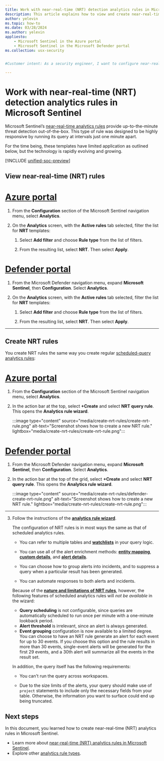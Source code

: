 ```yaml
---
title: Work with near-real-time (NRT) detection analytics rules in Microsoft Sentinel | Microsoft Docs
description: This article explains how to view and create near-real-time (NRT) detection analytics rules in Microsoft Sentinel.
author: yelevin
ms.topic: how-to
ms.date: 03/28/2024
ms.author: yelevin
appliesto:
    - Microsoft Sentinel in the Azure portal
    - Microsoft Sentinel in the Microsoft Defender portal
ms.collection: usx-security


#Customer intent: As a security engineer, I want to configure near-real-time detection analytics rules so that analysts can achieve up-to-the-minute threat detection and automate responses in my security operations.

---
```

# Work with near-real-time (NRT) detection analytics rules in Microsoft Sentinel

Microsoft Sentinel’s [near-real-time analytics rules](near-real-time-rules.md) provide up-to-the-minute threat detection out-of-the-box. This type of rule was designed to be highly responsive by running its query at intervals just one minute apart.

For the time being, these templates have limited application as outlined below, but the technology is rapidly evolving and growing.

[!INCLUDE [unified-soc-preview](includes/unified-soc-preview.md)]

## View near-real-time (NRT) rules

# [Azure portal](#tab/azure-portal)

1. From the **Configuration** section of the Microsoft Sentinel navigation menu, select **Analytics**.

1. On the **Analytics** screen, with the **Active rules** tab selected, filter the list for **NRT** templates:

    1. Select **Add filter** and choose **Rule type** from the list of filters.

    1. From the resulting list, select **NRT**. Then select **Apply**.

# [Defender portal](#tab/defender-portal)

1. From the Microsoft Defender navigation menu, expand **Microsoft Sentinel**, then **Configuration**. Select **Analytics**.

1. On the **Analytics** screen, with the **Active rules** tab selected, filter the list for **NRT** templates:

    1. Select **Add filter** and choose **Rule type** from the list of filters.

    1. From the resulting list, select **NRT**. Then select **Apply**.

---

## Create NRT rules

You create NRT rules the same way you create regular [scheduled-query analytics rules](detect-threats-custom.md):

# [Azure portal](#tab/azure-portal)

1. From the **Configuration** section of the Microsoft Sentinel navigation menu, select **Analytics**.

1. In the action bar at the top, select **+Create** and select **NRT query rule**. This opens the **Analytics rule wizard**.

    :::image type="content" source="media/create-nrt-rules/create-nrt-rule.png" alt-text="Screenshot shows how to create a new NRT rule." lightbox="media/create-nrt-rules/create-nrt-rule.png":::

# [Defender portal](#tab/defender-portal)

1. From the Microsoft Defender navigation menu, expand **Microsoft Sentinel**, then **Configuration**. Select **Analytics**.

1. In the action bar at the top of the grid, select **+Create** and select **NRT query rule**. This opens the **Analytics rule wizard**.

    :::image type="content" source="media/create-nrt-rules/defender-create-nrt-rule.png" alt-text="Screenshot shows how to create a new NRT rule." lightbox="media/create-nrt-rules/create-nrt-rule.png":::

---

3. Follow the instructions of the [**analytics rule wizard**](detect-threats-custom.md).

    The configuration of NRT rules is in most ways the same as that of scheduled analytics rules. 

    - You can refer to multiple tables and [**watchlists**](watchlists.md) in your query logic.

    - You can use all of the alert enrichment methods: [**entity mapping**](map-data-fields-to-entities.md), [**custom details**](surface-custom-details-in-alerts.md), and [**alert details**](customize-alert-details.md).

    - You can choose how to group alerts into incidents, and to suppress a query when a particular result has been generated.

    - You can automate responses to both alerts and incidents.

    Because of the [**nature and limitations of NRT rules**](near-real-time-rules.md#considerations), however, the following features of scheduled analytics rules will *not be available* in the wizard:

    - **Query scheduling** is not configurable, since queries are automatically scheduled to run once per minute with a one-minute lookback period. 
    - **Alert threshold** is irrelevant, since an alert is always generated.
    - **Event grouping** configuration is now available to a limited degree. You can choose to have an NRT rule generate an alert for each event for up to 30 events. If you choose this option and the rule results in more than 30 events, single-event alerts will be generated for the first 29 events, and a 30th alert will summarize all the events in the result set.

    In addition, the query itself has the following requirements:

    - You can't run the query across workspaces.

    - Due to the size limits of the alerts, your query should make use of `project` statements to include only the necessary fields from your table. Otherwise, the information you want to surface could end up being truncated.

## Next steps

In this document, you learned how to create near-real-time (NRT) analytics rules in Microsoft Sentinel.

- Learn more about [near-real-time (NRT) analytics rules in Microsoft Sentinel](near-real-time-rules.md).
- Explore other [analytics rule types](threat-detection.md).
